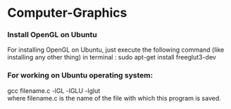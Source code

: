 # Computer-Graphics
### Install OpenGL on Ubuntu
For installing OpenGL on Ubuntu, just execute the following command (like installing any other thing) in terminal : 
sudo apt-get install freeglut3-dev


### For working on Ubuntu operating system: 
gcc filename.c -lGL -lGLU -lglut<br/>
where filename.c is the name of the file with which this program is saved.